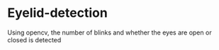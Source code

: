 # Eyelid-detection
Using opencv, the number of blinks and whether the eyes are open or closed is detected
